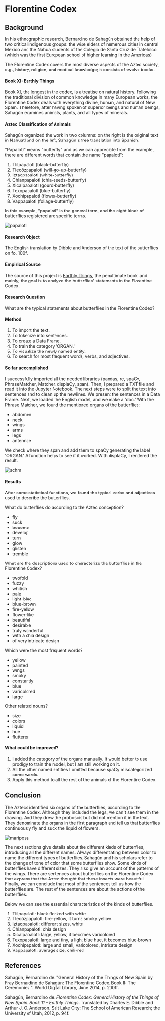 # Florentine Codex

## Background

In his ethnographic research, Bernardino de Sahagún obtained the help of two critical indigenous groups: the wise elders of numerous cities in central Mexico and the Nahua students of the Colegio de Santa Cruz de Tlatelolco (which was the first European school of higher learning in the Americas)

The Florentine Codex covers the most diverse aspects of the Aztec society, e.g., history, religion, and medical knowledge; it consists of twelve books.



#### Book XI: Earthly Things

Book XI, the longest in the codex, is a treatise on natural history. Following the traditional division of common knowledge in many European works, the Florentine Codex deals with everything divine, human, and natural of New Spain. Therefore, after having spoken of superior beings and human beings, Sahagún examines animals, plants, and all types of minerals.



#### Aztec Classification of Animals

Sahagún organized the work in two columns: on the right is the original text in Nahuatl and on the left, Sahagún's free translation into Spanish. 

"Papalotl" means "butterfly" and as we can appreciate from the example, there are different words that contain the name "papalotl": 

1. Tlilpapalotl (black-butterfly)
2. Tlecôzpapalotl (will-go-up-butterfly)
3. Iztacpapalotl (white-butterfly)
4. Chianpapalotl (chia-seeds-butterfly)
5. Xicalpapalotl (gourd-butterfly)
6. Texopapalotl (blue-butterfly)
7. Xochipapalotl (flower-butterfly)
8. Vappapalotl (foliage-butterfly)

In this example, "papalotl" is the general term, and the eight kinds of butterflies registered are specific terms.



![papalotl](C:\Users\User\Documents\GitHub\philhistcomp\projects\aztec_classification_of_butterflies\assets\papalotl.jpg)



#### Research Object

The English translation by Dibble and Anderson of the text of the butterflies on fo. 100f.

####  

#### Empirical Source

The source of this project is [Earthly Things](https://www.wdl.org/en/item/10622/view/1/200/), the penultimate book, and mainly, the goal is to analyze the butterflies' statements in the Florentine Codex. 



#### Research Question

What are the typical statements about butterflies in the Florentine Codex?



#### Method

1. To import the text.
2. To tokenize into sentences.
3. To create a Data Frame.
4. To train the category 'ORGAN.'
5. To visualize the newly named entity.
6. To search for most frequent words, verbs, and adjectives.



#### So far accomplished 

I successfully imported all the needed libraries (pandas, re, spaCy, PhraseMatcher, Matcher, displaCy, span). Then, I prepared a TXT file and read it into the Jupyter Notebook. The next steps were to split the text into sentences and to clean up the newlines. We present the sentences in a Data Frame. Next, we loaded the English model, and we make a 'doc.'  With the Phrase Matcher, we found the mentioned organs of the butterflies:

- abdomen
- neck
- wings
- arms
- legs
- antennae

We check where they span and add them to spaCy generating the label 'ORGAN.' A function helps to see if it worked. With displaCy, I rendered the result.



![schm](C:\Users\User\Documents\GitHub\philhistcomp\projects\aztec_classification_of_butterflies\assets\schm.PNG)



#### Results

After some statistical functions, we found the typical verbs and adjectives used to describe the butterflies.

What do butterflies do according to the Aztec conception? 

- fly
- suck
- become
- develop
- turn
- glow
- glisten
- tremble

What are the descriptions used to characterize the butterflies in the Florentine Codex?

- twofold
- fuzzy
- whitish
- pale
- light-blue
- blue-brown
- fire-yellow
- flower-like
- beautiful
- desirable
- truly wonderful
- with a chia design
- of very intricate design

Which were the most frequent words? 

- yellow
- painted
- wings
- smoky
- constantly
- blue
- varicolored
- large

Other related nouns?

- size
- colors
- liquid
- hue
- flutterer



#### What could be improved?

1. I added the category of the organs manually. It would better to use prodigy to train the model, but I am still working on it.
2. All the other named entities I omitted because spaCy miscategorized some words. 
3. Apply this method to all the rest of the animals of the Florentine Codex.



## Conclusion

The Aztecs identified six organs of the butterflies, according to the Florentine Codex. Although they included the legs, we can't see them in the drawing. And they drew the proboscis but did not mention it in the text. They denominate the organs in the first paragraph and tell us that butterflies continuously fly and suck the liquid of flowers. 



![mariposa](C:\Users\User\Documents\GitHub\philhistcomp\projects\aztec_classification_of_butterflies\assets\mariposa.PNG)



The next sections give details about the different kinds of butterflies, introducing all the different names. Always differentiating between color to name the different types of butterflies. Sahagún and his scholars refer to the change of tone of color that some butterflies show. Some kinds of butterflies have different sizes. They also give an account of the patterns of the wings. There are sentences about butterflies on the Florentine Codex that express that the Aztec thought that these insects were beautiful. Finally, we can conclude that most of the sentences tell us how the butterflies are. The rest of the sentences are about the actions of the butterflies.

Below we can see the essential characteristics of the kinds of butterflies.

1. Tlilpapalotl: black flecked with white
2. Tlecôzpapalotl: fire-yellow, it turns smoky yellow
3. Iztacpapalotl: different sizes, white
4. Chianpapalotl: chia design
5. Xicalpapalotl: large, yellow, it becomes varicolored
6. Texopapalotl: large and tiny, a light blue hue, it becomes blue-brown
7. Xochipapalotl: large and small, varicolored, intricate design
8. Vappapalotl: average size, chili-red



## References

Sahagún, Bernardino de. "General History of the Things of New Spain by Fray Bernardino de Sahagún: The Florentine Codex. Book II: The Ceremonies ". World Digital Library, June 2014, p. 200ff.

Sahagún, Bernardino de. *Florentine Codex: General History of the Things of New Spain: Book 11 - Earthly Things*. Translated by Charles E. Dibble and Arthur J. O. Anderson. Salt Lake City: The School of American Research; the University of Utah, 2012, p. 94f.





